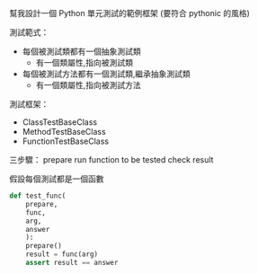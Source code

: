 幫我設計一個 Python 單元測試的範例框架 (要符合 pythonic 的風格)

測試範式：
- 每個被測試類都有一個抽象測試類
  - 有一個類屬性,指向被測試類
- 每個被測試方法都有一個測試類,繼承抽象測試類
  - 有一個類屬性,指向被測試方法

測試框架：
- ClassTestBaseClass
- MethodTestBaseClass
- FunctionTestBaseClass

三步驟：
prepare
run function to be tested
check result

假設每個測試都是一個函數
```python
def test_func(
    prepare,
    func,
    arg, 
    answer
    ):
    prepare()
    result = func(arg)
    assert result == answer


```